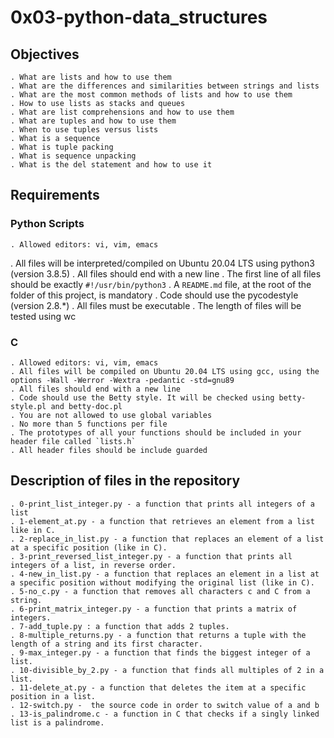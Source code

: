 # 0x03-python-data_structures

## Objectives

	. What are lists and how to use them
	. What are the differences and similarities between strings and lists
	. What are the most common methods of lists and how to use them
	. How to use lists as stacks and queues
	. What are list comprehensions and how to use them
	. What are tuples and how to use them
	. When to use tuples versus lists
	. What is a sequence
	. What is tuple packing
	. What is sequence unpacking
	. What is the del statement and how to use it

## Requirements

### Python Scripts

	. Allowed editors: vi, vim, emacs
. All files will be interpreted/compiled on Ubuntu 20.04 LTS using python3 (version 3.8.5)
	. All files should end with a new line
	. The first line of all files should be exactly `#!/usr/bin/python3`
	. A `README.md` file, at the root of the folder of this project, is mandatory
. Code should use the pycodestyle (version 2.8.*)
	. All files must be executable
	. The length of files will be tested using wc

### C

	. Allowed editors: vi, vim, emacs
	. All files will be compiled on Ubuntu 20.04 LTS using gcc, using the options -Wall -Werror -Wextra -pedantic -std=gnu89
	. All files should end with a new line
	. Code should use the Betty style. It will be checked using betty-style.pl and betty-doc.pl
	. You are not allowed to use global variables
	. No more than 5 functions per file
	. The prototypes of all your functions should be included in your header file called `lists.h`
	. All header files should be include guarded

## Description of files in the repository

	. 0-print_list_integer.py - a function that prints all integers of a list
	. 1-element_at.py - a function that retrieves an element from a list like in C.
	. 2-replace_in_list.py - a function that replaces an element of a list at a specific position (like in C).
	. 3-print_reversed_list_integer.py - a function that prints all integers of a list, in reverse order.
	. 4-new_in_list.py - a function that replaces an element in a list at a specific position without modifying the original list (like in C).
	. 5-no_c.py - a function that removes all characters c and C from a string.
	. 6-print_matrix_integer.py - a function that prints a matrix of integers.
	. 7-add_tuple.py : a function that adds 2 tuples.
	. 8-multiple_returns.py - a function that returns a tuple with the length of a string and its first character.
	. 9-max_integer.py - a function that finds the biggest integer of a list.
	. 10-divisible_by_2.py - a function that finds all multiples of 2 in a list.
	. 11-delete_at.py - a function that deletes the item at a specific position in a list.
	. 12-switch.py -  the source code in order to switch value of a and b
	. 13-is_palindrome.c - a function in C that checks if a singly linked list is a palindrome.

